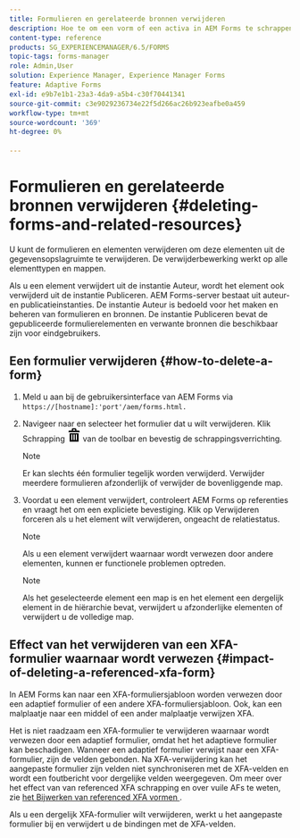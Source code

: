 ```yaml
---
title: Formulieren en gerelateerde bronnen verwijderen
description: Hoe te om een vorm of een activa in AEM Forms te schrappen en het effect op referenced en verwijzende activa en XFA vormen.
content-type: reference
products: SG_EXPERIENCEMANAGER/6.5/FORMS
topic-tags: forms-manager
role: Admin,User
solution: Experience Manager, Experience Manager Forms
feature: Adaptive Forms
exl-id: e9b7e1b1-23a3-4da9-a5b4-c30f70441341
source-git-commit: c3e9029236734e22f5d266ac26b923eafbe0a459
workflow-type: tm+mt
source-wordcount: '369'
ht-degree: 0%

---
```


# Formulieren en gerelateerde bronnen verwijderen {#deleting-forms-and-related-resources}

U kunt de formulieren en elementen verwijderen om deze elementen uit de gegevensopslagruimte te verwijderen. De verwijderbewerking werkt op alle elementtypen en mappen.

Als u een element verwijdert uit de instantie Auteur, wordt het element ook verwijderd uit de instantie Publiceren. AEM Forms-server bestaat uit auteur- en publicatieinstanties. De instantie Auteur is bedoeld voor het maken en beheren van formulieren en bronnen. De instantie Publiceren bevat de gepubliceerde formulierelementen en verwante bronnen die beschikbaar zijn voor eindgebruikers.

## Een formulier verwijderen {#how-to-delete-a-form}

1. Meld u aan bij de gebruikersinterface van AEM Forms via `https://[hostname]:'port'/aem/forms.html.`
1. Navigeer naar en selecteer het formulier dat u wilt verwijderen. Klik Schrapping ![ aem6forms_delete2 ](assets/aem6forms_delete2.png) van de toolbar en bevestig de schrappingsverrichting.

   >[!NOTE]
   >
   >Er kan slechts één formulier tegelijk worden verwijderd. Verwijder meerdere formulieren afzonderlijk of verwijder de bovenliggende map.

1. Voordat u een element verwijdert, controleert AEM Forms op referenties en vraagt het om een expliciete bevestiging. Klik op Verwijderen forceren als u het element wilt verwijderen, ongeacht de relatiestatus.

   >[!NOTE]
   >
   >Als u een element verwijdert waarnaar wordt verwezen door andere elementen, kunnen er functionele problemen optreden.

   >[!NOTE]
   >
   >Als het geselecteerde element een map is en het element een dergelijk element in de hiërarchie bevat, verwijdert u afzonderlijke elementen of verwijdert u de volledige map.

## Effect van het verwijderen van een XFA-formulier waarnaar wordt verwezen {#impact-of-deleting-a-referenced-xfa-form}

In AEM Forms kan naar een XFA-formuliersjabloon worden verwezen door een adaptief formulier of een andere XFA-formuliersjabloon. Ook, kan een malplaatje naar een middel of een ander malplaatje verwijzen XFA.

Het is niet raadzaam een XFA-formulier te verwijderen waarnaar wordt verwezen door een adaptief formulier, omdat het het adaptieve formulier kan beschadigen. Wanneer een adaptief formulier verwijst naar een XFA-formulier, zijn de velden gebonden. Na XFA-verwijdering kan het aangepaste formulier zijn velden niet synchroniseren met de XFA-velden en wordt een foutbericht voor dergelijke velden weergegeven. Om meer over het effect van van referenced XFA schrapping en over vuile AFs te weten, zie [ het Bijwerken van referenced XFA vormen ](/help/forms/using/get-xdp-pdf-documents-aem.md#p-updating-referenced-xfa-forms-p).

Als u een dergelijk XFA-formulier wilt verwijderen, werkt u het aangepaste formulier bij en verwijdert u de bindingen met de XFA-velden.

